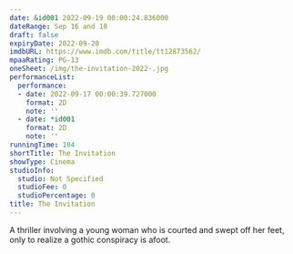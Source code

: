 ```yaml
---
date: &id001 2022-09-19 00:00:24.836000
dateRange: Sep 16 and 18
draft: false
expiryDate: 2022-09-20
imdbURL: https://www.imdb.com/title/tt12873562/
mpaaRating: PG-13
oneSheet: /img/the-invitation-2022-.jpg
performanceList:
  performance:
  - date: 2022-09-17 00:00:39.727000
    format: 2D
    note: ''
  - date: *id001
    format: 2D
    note: ''
runningTime: 104
shortTitle: The Invitation
showType: Cinema
studioInfo:
  studio: Not Specified
  studioFee: 0
  studioPercentage: 0
title: The Invitation
---
```


A thriller involving a young woman who is courted and swept off her feet, only to realize a gothic conspiracy is afoot.
